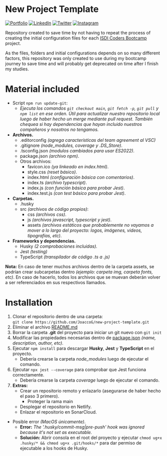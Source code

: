 # New Project Template

[![Portfolio](https://img.shields.io/badge/Portfolio-%23000000.svg?style=for-the-badge&logo=firefox&logoColor=#FF7139)](https://joaquingodoy.com) [![LinkedIn](https://img.shields.io/badge/linkedin-%230077B5.svg?style=for-the-badge&logo=linkedin&logoColor=white)](https://www.linkedin.com/in/joaquin--godoy/) [![Twitter](https://img.shields.io/badge/Twitter-%231DA1F2.svg?style=for-the-badge&logo=Twitter&logoColor=white)](https://twitter.com/JoaccoDev) [![Instagram](https://img.shields.io/badge/Instagram-%23E4405F.svg?style=for-the-badge&logo=Instagram&logoColor=white)](https://www.instagram.com/joaccogodoy99/)

Repository created to save time by not having to repeat the process of creating the initial configuration files for each [ISDI Coders Bootcamp](https://isdicoders.com/bootcamps/desarrollo-web-full-stack/) project.

As the files, folders and initial configurations depends on so many different factors, this repository was only created to use during my bootcamp journey to save time and will probably get deprecated on time after I finish my studies.

# Material included

- Script `npm run update-git`:
  - _Ejecuta los comandos `git checkout main`, `git fetch -p`, `git pull` y `npm list` en ese orden. Útil para actualizar nuestro repositorio local luego de haber hecho un merge mediante pull request. También chequea si hay dependencias que hayan incluido nuestros compañeros y nosotros no tengamos._
- **Archivos.**
  - .editorconfig _(agrega características del team agreement al VSC)_
  - .gitignore _(node_modules, coverage y .DS_Store)_.
  - .tsconfig.json _(modulos cambiados para usar ES2022)_.
  - package.json _(archivo npm)_.
  - Otros archivos:
    - favicon.ico _(ya linkeado en index.html)_.
    - style.css _(reset básico)_.
    - index.html _(configuración básica con comentarios)_.
    - index.ts _(archivo typescript)_.
    - index.js _(con función básica para probar Jest)_.
    - index.test.js _(con test básico para probar Jest)_.
- **Carpetas.**
  - .husky
  - src _(archivos de código propios)_:
    - css _(archivos css)_.
    - js _(archivos javascript, typescript y jest)_.
    - assets _(archivos estáticos que probablemente no vayamos a mover a lo largo del proyecto: logos, imágenes, videos, tipografías, etc)_.
- **Frameworks y dependencias.**
  - Husky _(2 comprobaciones incluidas)._
  - Jest _(testing)_
  - TypeScript _(transpilador de código .ts a .js)_

**Nota:** En caso de tener muchos archivos dentro de la carpeta assets, se podrían crear subcarpetas dentro _(ejemplo: carpeta img, carpeta fonts, etc)_.
En caso de hacerlo, todos los archivos que se muevan deberán volver a ser referenciados en sus respectivos llamados.

# Installation

1. Clonar el repositorio dentro de una carpeta: <br>
   `git clone https://github.com/JoaccoG/new-project-template.git`
2. Eliminar el archivo [README.md](https://github.com/JoaccoG/new-project-template/blob/main/README.md)
3. Borrar la carpeta **.git** del proyecto para iniciar un git nuevo con `git init`
4. Modificar las propiedades necesarias dentro de [package.json](https://github.com/JoaccoG/new-project-template/blob/main/package.json) _(name, description, author, etc)_.
5. Ejecutar `npm install` para descargar **Husky**, **Jest** y **TypeScript** en el proyecto.
   - Debería crearse la carpeta _node_modules_ luego de ejecutar el comando.
6. Ejecutar `npx jest --coverage` para comprobar que Jest funciona correctamente.
   - Debería crearse la carpeta _coverage_ luego de ejecutar el comando.
7. **Extras:**
   - Crear un repositorio remoto y enlazarlo (asegurarse de haber hecho el paso 3 primero).
     - Proteger la rama main
   - Desplegar el repositorio en Netlify.
   - Enlazar el repositorio en SonarCloud.

- Posible error _(MacOS únicamente)_.
  - **Error:** _The '.husky/commit-msg|pre-push' hook was ignored because it's not set as executable._
  - **Solución:** Abrir consola en el root del proyecto y ejecutar `chmod ug+x .husky/* && chmod ug+x .git/hooks/*` para dar permiso de ejecutable a los hooks de Husky.
